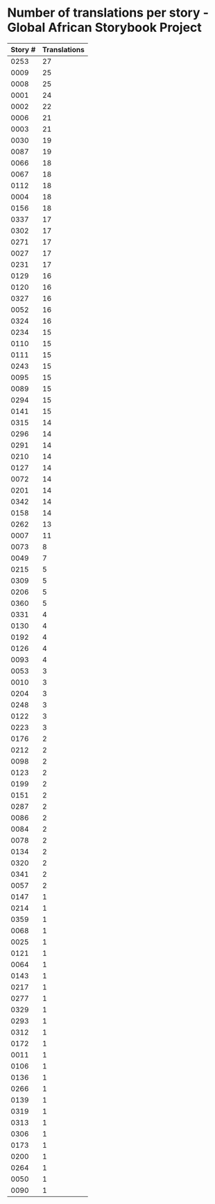 # Number of translations per story - Global African Storybook Project

Story # | Translations
------- | ------------
0253 | 27
0009 | 25
0008 | 25
0001 | 24
0002 | 22
0006 | 21
0003 | 21
0030 | 19
0087 | 19
0066 | 18
0067 | 18
0112 | 18
0004 | 18
0156 | 18
0337 | 17
0302 | 17
0271 | 17
0027 | 17
0231 | 17
0129 | 16
0120 | 16
0327 | 16
0052 | 16
0324 | 16
0234 | 15
0110 | 15
0111 | 15
0243 | 15
0095 | 15
0089 | 15
0294 | 15
0141 | 15
0315 | 14
0296 | 14
0291 | 14
0210 | 14
0127 | 14
0072 | 14
0201 | 14
0342 | 14
0158 | 14
0262 | 13
0007 | 11
0073 | 8
0049 | 7
0215 | 5
0309 | 5
0206 | 5
0360 | 5
0331 | 4
0130 | 4
0192 | 4
0126 | 4
0093 | 4
0053 | 3
0010 | 3
0204 | 3
0248 | 3
0122 | 3
0223 | 3
0176 | 2
0212 | 2
0098 | 2
0123 | 2
0199 | 2
0151 | 2
0287 | 2
0086 | 2
0084 | 2
0078 | 2
0134 | 2
0320 | 2
0341 | 2
0057 | 2
0147 | 1
0214 | 1
0359 | 1
0068 | 1
0025 | 1
0121 | 1
0064 | 1
0143 | 1
0217 | 1
0277 | 1
0329 | 1
0293 | 1
0312 | 1
0172 | 1
0011 | 1
0106 | 1
0136 | 1
0266 | 1
0139 | 1
0319 | 1
0313 | 1
0306 | 1
0173 | 1
0200 | 1
0264 | 1
0050 | 1
0090 | 1
